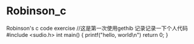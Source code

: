 # Robinson_c
Robinson's c code exercise
//这是第一次使用gethib 记录记录一下个人代码
#include <sudio.h>
int main()
{
  printf("hello, world\n")
  return 0;
}
